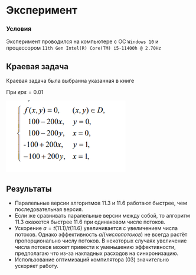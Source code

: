 # Эксперимент

### Условия
Эксперимент проводился на компьютере с ОС ``Windows 10`` и процессором ``11th Gen Intel(R) Core(TM) i5-11400h @ 2.70Hz``


## Краевая задача 

Краевая задача была выбранна указанная в книге

При $`eps = 0.01`$

![](func.png)

## Результаты

* Паралельные версии алгоритмов 11.3 и 11.6 работают быстрее, чем последовательная версия.
* Если же сравнивать паралельные версии между собой, то алгоритм 11.3 окажется быстрее 11.6 при одинаковом числе потоков.
* Ускорение $`a = t(11.1)/t(11.6)`$ увеличивается с увеличением числа потоков. 
Однако эффективность $`a/(число потоков)`$ не всегда растёт пропорционально числу потоков.
В некоторых случаях увеличение числа потоков может привести к уменьшению эффективности, предполагаю что из-за накладных расходов на 
синхронизацию.
* Использование оптимизаций компилятора (03) значительно ускоряет работу.